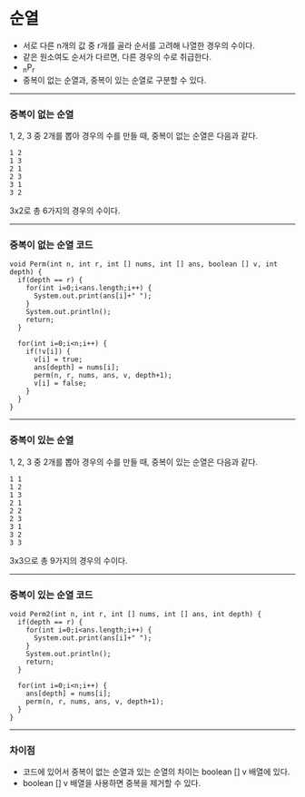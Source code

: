 # 순열
- 서로 다른 n개의 값 중 r개를 골라 순서를 고려해 나열한 경우의 수이다.
- 같은 원소여도 순서가 다르면, 다른 경우의 수로 취급한다.
- <sub>n</sub>P<sub>r</sub>
- 중복이 없는 순열과, 중복이 있는 순열로 구분할 수 있다.
***
### 중복이 없는 순열
1, 2, 3 중 2개를 뽑아 경우의 수를 만들 때, 중복이 없는 순열은 다음과 같다.
```
1 2
1 3
2 1
2 3
3 1
3 2
```
3x2로 총 6가지의 경우의 수이다.
***
### 중복이 없는 순열 코드
```
void Perm(int n, int r, int [] nums, int [] ans, boolean [] v, int depth) {
  if(depth == r) {
    for(int i=0;i<ans.length;i++) {
      System.out.print(ans[i]+" ");
    }
    System.out.println();
    return;
  }
  
  for(int i=0;i<n;i++) {
    if(!v[i]) {
      v[i] = true;
      ans[depth] = nums[i];
      perm(n, r, nums, ans, v, depth+1);
      v[i] = false;
    }
  }
}
```
***
### 중복이 있는 순열
1, 2, 3 중 2개를 뽑아 경우의 수를 만들 때, 중복이 있는 순열은 다음과 같다.
```
1 1
1 2
1 3
2 1
2 2
2 3
3 1
3 2
3 3
```
3x3으로 총 9가지의 경우의 수이다.
***
### 중복이 있는 순열 코드
```
void Perm2(int n, int r, int [] nums, int [] ans, int depth) {
  if(depth == r) {
    for(int i=0;i<ans.length;i++) {
      System.out.print(ans[i]+" ");
    }
    System.out.println();
    return;
  }
  
  for(int i=0;i<n;i++) {
    ans[depth] = nums[i];
    perm(n, r, nums, ans, v, depth+1);
  }
}
```
***
### 차이점
- 코드에 있어서 중복이 없는 순열과 있는 순열의 차이는 boolean [] v 배열에 있다.  
- boolean [] v 배열을 사용하면 중복을 제거할 수 있다.

